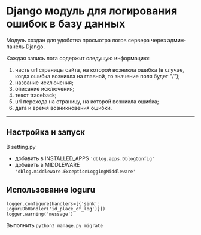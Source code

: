 # Django модуль для логирования ошибок в базу данных

Модуль создан для удобства просмотра логов сервера через админ-панель Django.    

Каждая запись лога содержит следущую информацию:
1. часть url страницы сайта, на которой возникла ошибка (в случае, когда ошибка возникла на главной, то значение поля будет "/");
1. название исключения;
1. описание исключения;
1. текст traceback;
1. url перехода на страницу, на которой возникла ошибка;
1. дата и время возникновения ошибки.

-----

## Настройка и запуск

В setting.py    
- добавить в INSTALLED_APPS `'dblog.apps.DblogConfig'`
- добавить в MIDDLEWARE `'dblog.middleware.ExceptionLoggingMiddleware'`

## Использование loguru
```
logger.configure(handlers=[{'sink': LoguruDbHandler('id_place_of_log')}])
logger.warning('message')
```

Выполнить `python3 manage.py migrate`

